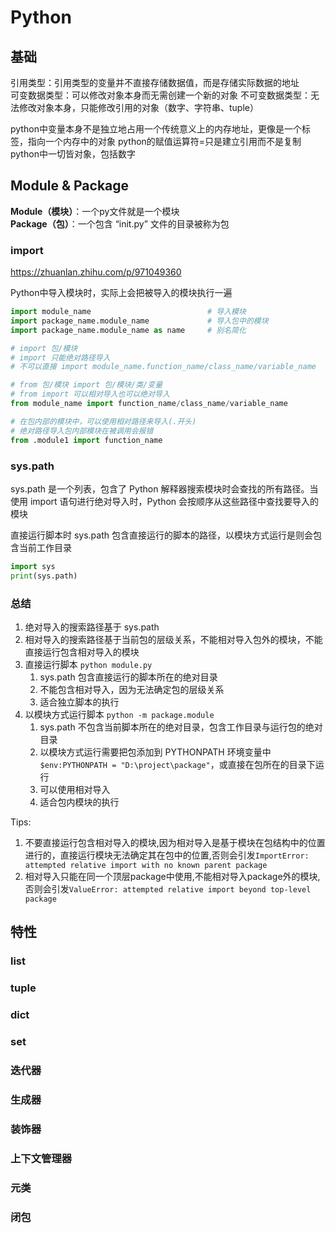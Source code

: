 # Python

## 基础

引用类型：引用类型的变量并不直接存储数据值，而是存储实际数据的地址  
可变数据类型：可以修改对象本身而无需创建一个新的对象
不可变数据类型：无法修改对象本身，只能修改引用的对象（数字、字符串、tuple）

python中变量本身不是独立地占用一个传统意义上的内存地址，更像是一个标签，指向一个内存中的对象
python的赋值运算符=只是建立引用而不是复制  
python中一切皆对象，包括数字

## Module & Package

**Module（模块）**：一个py文件就是一个模块  
**Package（包）**：一个包含 “init.py” 文件的目录被称为包

### import

<https://zhuanlan.zhihu.com/p/971049360>

Python中导入模块时，实际上会把被导入的模块执行一遍

``` py
import module_name                          # 导入模块
import package_name.module_name             # 导入包中的模块
import package_name.module_name as name     # 别名简化

# import 包/模块
# import 只能绝对路径导入
# 不可以直接 import module_name.function_name/class_name/variable_name

# from 包/模块 import 包/模块/类/变量
# from import 可以相对导入也可以绝对导入
from module_name import function_name/class_name/variable_name

# 在包内部的模块中，可以使用相对路径来导入(.开头)
# 绝对路径导入包内部模块在被调用会报错
from .module1 import function_name
```

### sys.path

sys.path 是一个列表，包含了 Python 解释器搜索模块时会查找的所有路径。当使用 import 语句进行绝对导入时，Python 会按顺序从这些路径中查找要导入的模块

直接运行脚本时 sys.path 包含直接运行的脚本的路径，以模块方式运行是则会包含当前工作目录

``` py
import sys
print(sys.path)
```

### 总结

1. 绝对导入的搜索路径基于 sys.path
2. 相对导入的搜索路径基于当前包的层级关系，不能相对导入包外的模块，不能直接运行包含相对导入的模块
3. 直接运行脚本 `python module.py`
   1. sys.path 包含直接运行的脚本所在的绝对目录
   2. 不能包含相对导入，因为无法确定包的层级关系
   3. 适合独立脚本的执行
4. 以模块方式运行脚本 `python -m package.module`
   1. sys.path 不包含当前脚本所在的绝对目录，包含工作目录与运行包的绝对目录
   2. 以模块方式运行需要把包添加到 PYTHONPATH 环境变量中 `$env:PYTHONPATH = "D:\project\package"`，或直接在包所在的目录下运行
   3. 可以使用相对导入
   4. 适合包内模块的执行

Tips:

1. 不要直接运行包含相对导入的模块,因为相对导入是基于模块在包结构中的位置进行的，直接运行模块无法确定其在包中的位置,否则会引发`ImportError: attempted relative import with no known parent package`
2. 相对导入只能在同一个顶层package中使用,不能相对导入package外的模块,否则会引发`ValueError: attempted relative import beyond top-level package`

## 特性

### list

### tuple

### dict

### set

### 迭代器

### 生成器

### 装饰器

### 上下文管理器

### 元类

### 闭包
